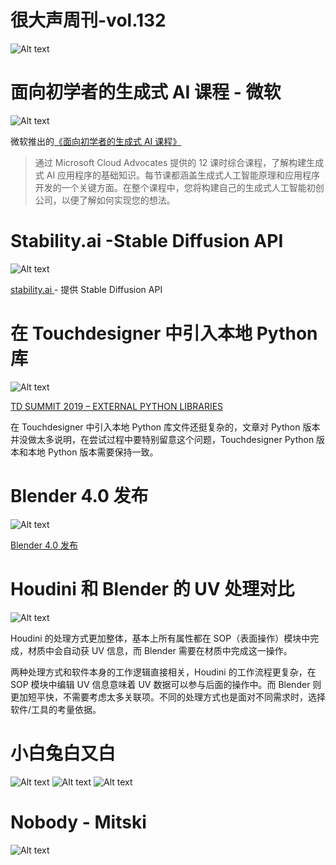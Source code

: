 # 很大声周刊-vol.132

![Alt text](Title_132-1.png)

# 面向初学者的生成式 AI 课程 - 微软
![Alt text](image-5.png)

微软推出的[《面向初学者的生成式 AI 课程》](https://microsoft.github.io/generative-ai-for-beginners/#/)

> 通过 Microsoft Cloud Advocates 提供的 12 课时综合课程，了解构建生成式 AI 应用程序的基础知识。每节课都涵盖生成式人工智能原理和应用程序开发的一个关键方面。在整个课程中，您将构建自己的生成式人工智能初创公司，以便了解如何实现您的想法。

# Stability\.ai -Stable Diffusion API
![Alt text](image-6.png)

[stability\.ai ](https://platform.stability.ai/) - 提供 Stable Diffusion API 

# 在 Touchdesigner 中引入本地 Python 库
![Alt text](image-7.png)

[TD SUMMIT 2019 – EXTERNAL PYTHON LIBRARIES](https://matthewragan.com/workshops/td-summit-2019-external-python-libraries/)

在 Touchdesigner 中引入本地 Python 库文件还挺复杂的，文章对 Python 版本并没做太多说明，在尝试过程中要特别留意这个问题，Touchdesigner Python 版本和本地 Python 版本需要保持一致。

# Blender 4.0 发布
![Alt text](image-9.png)

[Blender 4.0 发布](https://www.blender.org/download/releases/4-0/)

# Houdini 和 Blender 的 UV 处理对比
![Alt text](<ezgif.com-video-to-gif (10).gif>)

Houdini 的处理方式更加整体，基本上所有属性都在 SOP（表面操作）模块中完成，材质中会自动获 UV 信息，而 Blender 需要在材质中完成这一操作。

两种处理方式和软件本身的工作逻辑直接相关，Houdini 的工作流程更复杂，在 SOP 模块中编辑 UV 信息意味着 UV 数据可以参与后面的操作中。而 Blender 则更加短平快，不需要考虑太多关联项。不同的处理方式也是面对不同需求时，选择软件/工具的考量依据。

# 小白兔白又白
![Alt text](%E5%BE%AE%E4%BF%A1%E5%9B%BE%E7%89%87_20231119135839.jpg)
![Alt text](%E5%BE%AE%E4%BF%A1%E5%9B%BE%E7%89%87_20231119135836.jpg)
![Alt text](%E5%BE%AE%E4%BF%A1%E5%9B%BE%E7%89%87_20231119133809.jpg)

# Nobody - Mitski
![Alt text](image-8.png)